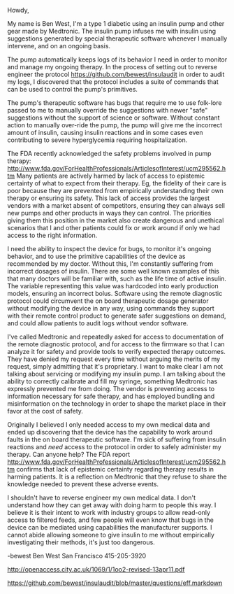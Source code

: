 Howdy,

My name is Ben West, I'm a type 1 diabetic using an
insulin pump and other gear made by Medtronic.  The
insulin pump infuses me with insulin using suggestions
generated by special therapeutic software whenever I
manually intervene, and on an ongoing basis.

The pump automatically keeps logs of its behavior I need
in order to monitor and manage my ongoing therapy.  In the
process of setting out to reverse engineer the protocol
https://github.com/bewest/insulaudit in order to audit my
logs, I discovered that the protocol includes a suite of
commands that can be used to control the pump's
primitives.

The pump's therapeutic software has bugs that require me
to use folk-lore passed to me to manually override the
suggestions with newer "safe" suggestions without the
support of science or software.  Without constant action
to manually over-ride the pump, the pump will give me the
incorrect amount of insulin, causing insulin reactions and
in some cases even contributing to severe hyperglycemia
requiring hospitalization.

The FDA recently acknowledged the safety problems involved
in pump therapy:
http://www.fda.gov/ForHealthProfessionals/ArticlesofInterest/ucm295562.htm
Many patients are actively harmed by lack of access to
epistemic certainty of what to expect from their therapy.
Eg, the fidelity of their care is poor because they are
prevented from empirically understanding their own
therapy or ensuring its safety.  This lack of access
provides the largest vendors with a market absent of
competitors, ensuring they can always sell new pumps and
other products in ways they can control.  The priorities
giving them this position in the market also create
dangerous and unethical scenarios that I and other
patients could fix or work around if only we had access to
the right information.

I need the ability to inspect the device for bugs, to
monitor it's ongoing behavior, and to use the primitive
capabilities of the device as recommended by my doctor.
Without this, I'm constantly suffering from incorrect
dosages of insulin.  There are some well known examples of
this that many doctors will be familiar with, such as the
life time of active insulin.  The variable representing
this value was hardcoded into early production models,
ensuring an incorrect bolus.  Software using the remote
diagnostic protocol could circumvent the on board
therapeutic dosage generator without modifying the device
in any way, using commands they support with their remote
control product to generate safer suggestions on demand,
and could allow patients to audit logs without vendor
software.

I've called Medtronic and repeatedly asked for access to
documentation of the remote diagnostic protocol, and for
access to the firmware so that I can analyze it for safety
and provide tools to verify expected therapy outcomes.
They have denied my request every time without arguing the
merits of my request, simply admitting that it's
proprietary.  I want to make clear I am not talking about
servicing or modifying my insulin pump.  I am talking
about the ability to correctly calibrate and fill my
syringe, something Medtronic has expressly prevented me
from doing.  The vendor is preventing access to
information necessary for safe therapy, and has employed
bundling and misinformation on the technology in order to
shape the market place in their favor at the cost of
safety.

Originally I believed I only needed access to my own
medical data and ended up discovering that the device has
the capability to work around faults in the on board
therapeutic software.  I'm sick of suffering from insulin
reactions and *need* access to the protocol in order to
safely administer my therapy.
Can anyone help?  The FDA report
http://www.fda.gov/ForHealthProfessionals/ArticlesofInterest/ucm295562.htm
confirms that lack of epistemic certainty regarding
therapy results in harming patients.  It is a reflection
on Medtronic that they refuse to share the knowledge
needed to prevent these adverse events.

I shouldn't have to reverse engineer my own medical data.
I don't understand how they can get away with doing harm
to people this way.  I believe it is their intent to work
with industry groups to allow read-only access to filtered
feeds, and few people will even know that bugs in the
device can be mediated using capabilities the manufacturer
supports.  I cannot abide allowing someone to give insulin
to me without empirically investigating their methods,
it's just too dangerous.

-bewest
Ben West
San Francisco
415-205-3920

http://openaccess.city.ac.uk/1069/1/1oo2-revised-13apr11.pdf

https://github.com/bewest/insulaudit/blob/master/questions/eff.markdown
